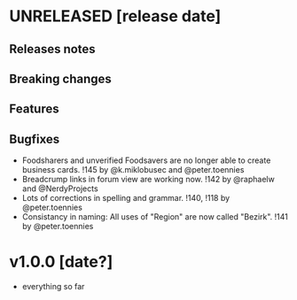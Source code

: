 # UNRELEASED [release date]

## Releases notes

## Breaking changes

## Features

## Bugfixes
- Foodsharers and unverified Foodsavers are no longer able to create business cards. !145 by @k.miklobusec and @peter.toennies
- Breadcrump links in forum view are working now. !142 by @raphaelw and @NerdyProjects
- Lots of corrections in spelling and grammar. !140, !118 by @peter.toennies
- Consistancy in naming: All uses of "Region" are now called "Bezirk". !141 by @peter.toennies

# v1.0.0 [date?]

* everything so far
